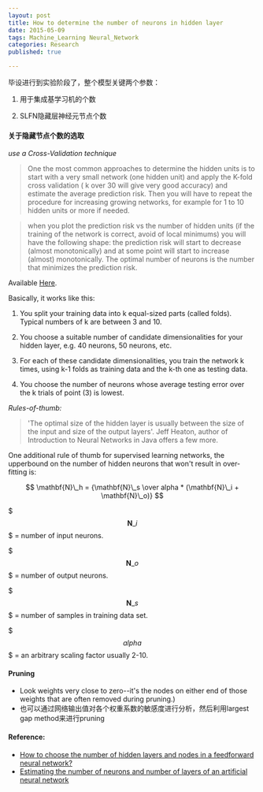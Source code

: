 ```yaml
---
layout: post
title: How to determine the number of neurons in hidden layer
date: 2015-05-09
tags: Machine_Learning Neural_Network
categories: Research
published: true

---
```


毕设进行到实验阶段了，整个模型关键两个参数：

1. 用于集成基学习机的个数

2. SLFN隐藏层神经元节点个数


#### 关于隐藏节点个数的选取

_use a Cross-Validation technique_

>One the most common approaches to determine the hidden units is to start with a very small network (one hidden unit) and apply the K-fold cross validation ( k over 30 will give very good accuracy) and estimate the average prediction risk. Then you will have to repeat the procedure for increasing growing networks, for example for 1 to 10 hidden units or more if needed.

>when you plot the prediction risk vs the number of hidden units (if the training of the network is correct, avoid of local minimums) you will have the following shape: the prediction risk will start to decrease (almost monotonically) and at some point will start to increase (almost) monotonically. The optimal number of neurons is the number that minimizes the prediction risk. 

Available [Here](https://www.researchgate.net/post/How_should_I_choose_the_optimum_number_for_the_neurons_in_the_input_hidden_layer_for_a_recurrent_neural_network).

Basically, it works like this:

1) You split your training data into k equal-sized parts (called folds). Typical numbers of k are between 3 and 10.

2) You choose a suitable number of candidate dimensionalities for your hidden layer, e.g. 40 neurons, 50 neurons, etc.

3) For each of these candidate dimensionalities, you train the network k times, using k-1 folds as training data and the k-th one as testing data.

4) You choose the number of neurons whose average testing error over the k trials of point (3) is lowest. 


_Rules-of-thumb:_

>'The optimal size of the hidden layer is usually between the size of the input and size of the output layers'. Jeff Heaton, author of Introduction to Neural Networks in Java offers a few more.
 
One additional rule of thumb for supervised learning networks, the upperbound on the number of hidden neurons that won't result in over-fitting is:

$$ \mathbf{N}\_h = {\mathbf{N}\_s \over alpha * (\mathbf{N}\_i + \mathbf{N}\_o)} $$ 

$$$ \mathbf{N}\_i $$$ = number of input neurons. 

$$$ \mathbf{N}\_o $$$ = number of output neurons.

$$$ \mathbf{N}\_s $$$ = number of samples in training data set.

$$$ alpha $$$ = an arbitrary scaling factor usually 2-10.



#### Pruning

* Look weights very close to zero--it's the nodes on either end of those weights that are often removed during pruning.) 
* 也可以通过网络输出值对各个权重系数的敏感度进行分析，然后利用largest gap method来进行pruning



#### Reference:
* [How to choose the number of hidden layers and nodes in a feedforward neural network?](http://stats.stackexchange.com/questions/181/how-to-choose-the-number-of-hidden-layers-and-nodes-in-a-feedforward-neural-netw)
* [Estimating the number of neurons and number of layers of an artificial neural network](http://stackoverflow.com/questions/3345079/estimating-the-number-of-neurons-and-number-of-layers-of-an-artificial-neural-ne)